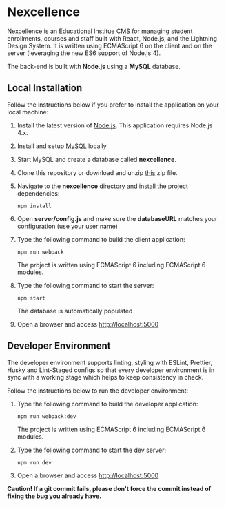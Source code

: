 # Nexcellence

Nexcellence is an Educational Institue CMS for managing student enrollments, courses and staff built with React, Node.js, and the Lightning Design System. It is written using ECMAScript 6 on the client and on the server (leveraging the new ES6 support of Node.js 4).

The back-end is built with **Node.js** using a **MySQL** database. 

## Local Installation

Follow the instructions below if you prefer to install the application on your local machine:

1. Install the latest version of [Node.js](https://nodejs.org). This application requires Node.js 4.x.

2. Install and setup [MySQL](https://www.mysql.com/) locally 

3. Start MySQL and create a database called **nexcellence**.

4. Clone this repository or download and unzip [this](https://github.com/luk3Sky/nexellence/archive/master.zip) zip file.

5. Navigate to the **nexcellence** directory and install the project dependencies:

    ```
    npm install
    ```

6. Open **server/config.js** and make sure the **databaseURL** matches your configuration (use your user name)

7. Type the following command to build the client application:

    ```
    npm run webpack
    ```
    
    The project is written using ECMAScript 6 including ECMAScript 6 modules.

8. Type the following command to start the server:
    
    ```
    npm start
    ```
    
    The database is automatically populated
    
9. Open a browser and access [http://localhost:5000](http://localhost:5000)

## Developer Environment

The developer environment supports linting, styling with ESLint, Prettier, Husky and Lint-Staged configs so that every developer environment is in sync with a working stage which helps to keep consistency in check. 

Follow the instructions below to run the developer environment:

1. Type the following command to build the developer application:

    ```
    npm run webpack:dev
    ```
    
    The project is written using ECMAScript 6 including ECMAScript 6 modules.

2. Type the following command to start the dev server:
    
    ```
    npm run dev
    ```
    
3. Open a browser and access [http://localhost:5000](http://localhost:5000)

**Caution! If a git commit fails, please don't force the commit instead of fixing the bug you already have.**
